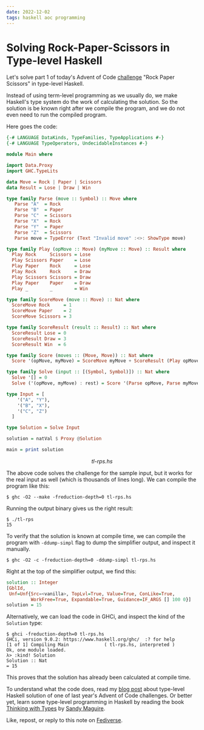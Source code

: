 ```yaml
---
date: 2022-12-02
tags: haskell aoc programming
---
```


# Solving Rock-Paper-Scissors in Type-level Haskell

Let's solve part 1 of today's Advent of Code [challenge](https://adventofcode.com/2022/day/2) "Rock Paper Scissors" in type-level Haskell.

Instead of using term-level programming as we usually do, we make Haskell's type system do the work of
calculating the solution. So the solution is be known right after we compile the program, and we do not even need to run the compiled program.

Here goes the code:

```haskell
{-# LANGUAGE DataKinds, TypeFamilies, TypeApplications #-}
{-# LANGUAGE TypeOperators, UndecidableInstances #-}

module Main where

import Data.Proxy
import GHC.TypeLits

data Move = Rock | Paper | Scissors
data Result = Lose | Draw | Win

type family Parse (move :: Symbol) :: Move where
   Parse "A"  = Rock
   Parse "B"  = Paper
   Parse "C"  = Scissors
   Parse "X"  = Rock
   Parse "Y"  = Paper
   Parse "Z"  = Scissors
   Parse move = TypeError (Text "Invalid move" :<>: ShowType move)

type family Play (opMove :: Move) (myMove :: Move) :: Result where
  Play Rock     Scissors = Lose
  Play Scissors Paper    = Lose
  Play Paper    Rock     = Lose
  Play Rock     Rock     = Draw
  Play Scissors Scissors = Draw
  Play Paper    Paper    = Draw
  Play _        _        = Win

type family ScoreMove (move :: Move) :: Nat where
  ScoreMove Rock     = 1
  ScoreMove Paper    = 2
  ScoreMove Scissors = 3

type family ScoreResult (result :: Result) :: Nat where
  ScoreResult Lose = 0
  ScoreResult Draw = 3
  ScoreResult Win  = 6

type family Score (moves :: (Move, Move)) :: Nat where
  Score '(opMove, myMove) = ScoreMove myMove + ScoreResult (Play opMove myMove)

type family Solve (input :: [(Symbol, Symbol)]) :: Nat where
  Solve '[] = 0
  Solve ('(opMove, myMove) : rest) = Score '(Parse opMove, Parse myMove) + Solve rest

type Input = [
    '("A", "Y"),
    '("B", "X"),
    '("C", "Z")
  ]

type Solution = Solve Input

solution = natVal $ Proxy @Solution

main = print solution
```
<center><em>tl-rps.hs</em></center>

The above code solves the challenge for the sample input, but it works for the real input as well (which is thousands of lines long). We can compile the program like this:

```
$ ghc -O2 --make -freduction-depth=0 tl-rps.hs
```

Running the output binary gives us the right result:
```
$ ./tl-rps
15
```

To verify that the solution is known at compile time, we can compile the program with `-ddump-simpl` flag to dump the simplifier output, and inspect it manually.

```
$ ghc -O2 -c -freduction-depth=0 -ddump-simpl tl-rps.hs
```

Right at the top of the simplifier output, we find this:

```haskell
solution :: Integer
[GblId,
 Unf=Unf{Src=<vanilla>, TopLvl=True, Value=True, ConLike=True,
         WorkFree=True, Expandable=True, Guidance=IF_ARGS [] 100 0}]
solution = 15
```

Alternatively, we can load the code in GHCi, and inspect the kind of the `Solution` type:

```
$ ghci -freduction-depth=0 tl-rps.hs
GHCi, version 9.0.2: https://www.haskell.org/ghc/  :? for help
[1 of 1] Compiling Main             ( tl-rps.hs, interpreted )
Ok, one module loaded.
λ> :kind! Solution
Solution :: Nat
= 15
```

This proves that the solution has already been calculated at compile time.

To understand what the code does, read my [blog post](https://abhinavsarkar.net/posts/type-level-haskell-aoc7/) about type-level Haskell solution of one of last year's Advent of Code challenges. Or better yet, learn some type-level programming in Haskell by reading the book [Thinking with Types](https://thinkingwithtypes.com/) by [Sandy Maguire](https://sandymaguire.me/).

Like, repost, or reply to this note on [Fediverse](https://fantastic.earth/@abnv/109445431721468848).
